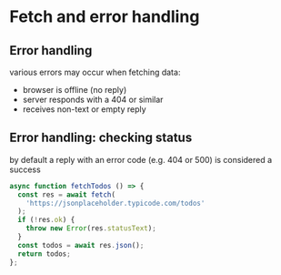 # Fetch and error handling

## Error handling

various errors may occur when fetching data:

- browser is offline (no reply)
- server responds with a 404 or similar
- receives non-text or empty reply

## Error handling: checking status

by default a reply with an error code (e.g. 404 or 500) is considered a success

```js
async function fetchTodos () => {
  const res = await fetch(
    'https://jsonplaceholder.typicode.com/todos'
  );
  if (!res.ok) {
    throw new Error(res.statusText);
  }
  const todos = await res.json();
  return todos;
};
```
